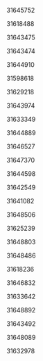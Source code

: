 31645752

31618488

31643475

31643474

31644910

31598618

31629218

31643974

31633349

31644889

31646527

31647370

31644598

31642549

31641082

31648506

31625239

31648803

31648486

31618236

31646832

31633642

31648892

31643492

31648089

31632978

